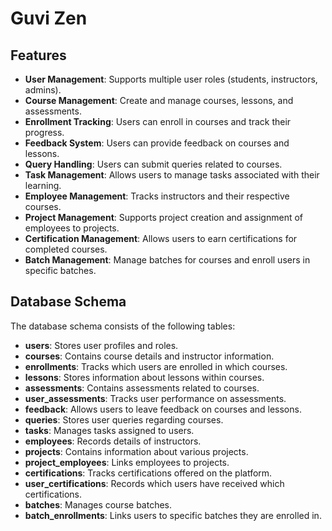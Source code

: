 # Guvi Zen


## Features

- **User Management**: Supports multiple user roles (students, instructors, admins).
- **Course Management**: Create and manage courses, lessons, and assessments.
- **Enrollment Tracking**: Users can enroll in courses and track their progress.
- **Feedback System**: Users can provide feedback on courses and lessons.
- **Query Handling**: Users can submit queries related to courses.
- **Task Management**: Allows users to manage tasks associated with their learning.
- **Employee Management**: Tracks instructors and their respective courses.
- **Project Management**: Supports project creation and assignment of employees to projects.
- **Certification Management**: Allows users to earn certifications for completed courses.
- **Batch Management**: Manage batches for courses and enroll users in specific batches.

## Database Schema

The database schema consists of the following tables:

- **users**: Stores user profiles and roles.
- **courses**: Contains course details and instructor information.
- **enrollments**: Tracks which users are enrolled in which courses.
- **lessons**: Stores information about lessons within courses.
- **assessments**: Contains assessments related to courses.
- **user_assessments**: Tracks user performance on assessments.
- **feedback**: Allows users to leave feedback on courses and lessons.
- **queries**: Stores user queries regarding courses.
- **tasks**: Manages tasks assigned to users.
- **employees**: Records details of instructors.
- **projects**: Contains information about various projects.
- **project_employees**: Links employees to projects.
- **certifications**: Tracks certifications offered on the platform.
- **user_certifications**: Records which users have received which certifications.
- **batches**: Manages course batches.
- **batch_enrollments**: Links users to specific batches they are enrolled in.
